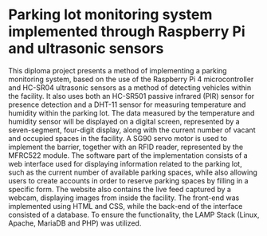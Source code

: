 # Parking lot monitoring system implemented through Raspberry Pi and ultrasonic sensors

This diploma project presents a method of implementing a parking monitoring system, based on the use of the Raspberry Pi 4 microcontroller and 
HC-SR04 ultrasonic sensors as a method of detecting vehicles within the facility. It also uses both an HC-SR501 passive infrared (PIR) sensor for presence detection 
and a DHT-11 sensor for measuring temperature and humidity within the parking lot. The data measured by the temperature and humidity sensor will be displayed on a 
digital screen, represented by a seven-segment, four-digit display, along with the current number of vacant and occupied spaces in the facility. A SG90 servo motor is 
used to implement the barrier, together with an RFID reader, represented by the MFRC522 module. The software part of the implementation consists of a web interface used 
for displaying information related to the parking lot, such as the current number of available parking spaces, while also allowing users to create accounts in order to 
reserve parking spaces by filling in a specific form. The website also contains the live feed captured by a webcam, displaying images from inside the facility.
The front-end was implemented using HTML and CSS, while the back-end of the interface consisted of a database. 
To ensure the functionality, the LAMP Stack (Linux, Apache, MariaDB and PHP) was utilized.
